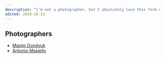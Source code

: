 ```yaml
---
description: "I'm not a photographer, but I absolutely love this form of expression. Here, I collect tips and inspiration to understand it"
edited: 2020-10-13
---
```

## Photographers

- [Maxim Dondyuk](https://maximdondyuk.com/)
- [Antonio Masiello](https://antoniomasiello.portfoliobox.net/)
